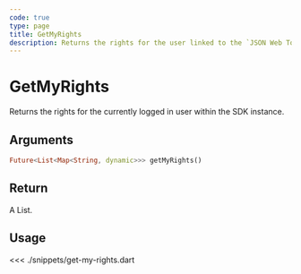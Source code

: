 ```yaml
---
code: true
type: page
title: GetMyRights
description: Returns the rights for the user linked to the `JSON Web Token`.
---
```


# GetMyRights

Returns the rights for the currently logged in user within the SDK instance.

## Arguments

```dart
Future<List<Map<String, dynamic>>> getMyRights()
```

## Return

A List.

## Usage

<<< ./snippets/get-my-rights.dart
